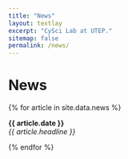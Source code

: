 ```yaml
---
title: "News"
layout: textlay
excerpt: "CySci Lab at UTEP."
sitemap: false
permalink: /news/
---
```


# News

{% for article in site.data.news %}
<p><b>{{ article.date }}</b> <br>
<em>{{ article.headline }}</em></p>
{% endfor %}